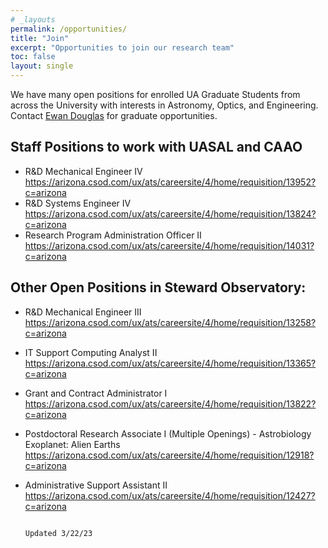 ```yaml
---
# _layouts
permalink: /opportunities/
title: "Join"
excerpt: "Opportunities to join our research team"
toc: false
layout: single
---
```


We have many open positions for enrolled UA Graduate Students from across the University with interests in Astronomy, Optics, and Engineering. Contact [Ewan Douglas](https://www.as.arizona.edu/people/faculty/ewan-douglas) for graduate opportunities.

## Staff Positions to work with UASAL and CAAO

- R&D Mechanical Engineer IV https://arizona.csod.com/ux/ats/careersite/4/home/requisition/13952?c=arizona
- R&D Systems Engineer IV https://arizona.csod.com/ux/ats/careersite/4/home/requisition/13824?c=arizona
- Research Program Administration Officer II https://arizona.csod.com/ux/ats/careersite/4/home/requisition/14031?c=arizona

## Other Open Positions in Steward Observatory:

- R&D Mechanical Engineer III https://arizona.csod.com/ux/ats/careersite/4/home/requisition/13258?c=arizona
- IT Support Computing Analyst II https://arizona.csod.com/ux/ats/careersite/4/home/requisition/13365?c=arizona
- Grant and Contract Administrator I https://arizona.csod.com/ux/ats/careersite/4/home/requisition/13822?c=arizona
- Postdoctoral Research Associate I (Multiple Openings) - Astrobiology Exoplanet: Alien Earths https://arizona.csod.com/ux/ats/careersite/4/home/requisition/12918?c=arizona
- Administrative Support Assistant II https://arizona.csod.com/ux/ats/careersite/4/home/requisition/12427?c=arizona


                                                                                                     Updated 3/22/23
